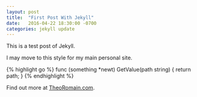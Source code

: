 ```yaml
---
layout: post
title:  "First Post With Jekyll"
date:   2016-04-22 18:30:00 -0700
categories: jekyll update
---
```

This is a test post of Jekyll.

I may move to this style for my main personal site.

{% highlight go %}
func (something *newt) GetValue(path string) {
  return path;
}
{% endhighlight %}

Find out more at [TheoRomain.com][theoromain].

[theoromain]: http://theoromain.com